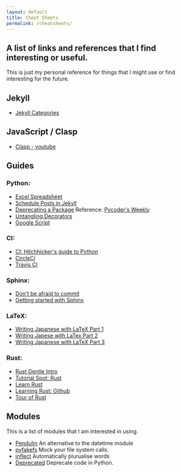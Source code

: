 ```yaml
---
layout: default
title: Cheat Sheets
permalink: /cheatsheets/
---
```


## A list of links and references that I find interesting or useful.
This is just my personal reference for things that I might use or find interesting
for the future.

## Jekyll
  - [Jekyll Categories](https://blog.webjeda.com/jekyll-categories/)

## JavaScript / Clasp
  - [Clasp - youtube](https://www.youtube.com/watch?v=V_7kvwcZf_c)

## Guides

### Python:
  - [Excel Spreadsheet](https://www.marsja.se/your-guide-to-reading-excel-xlsx-files-in-python/?amp)
  - [Schedule Posts in Jekyll](https://alxmjo.com/2017/05/30/how-to-schedule-posts-with-jekyll/)
  - [Deprecating a Package](https://www.dampfkraft.com/code/how-to-deprecate-a-pypi-package.html) Reference: [Pycoder's Weekly](https://pycoders.com/issues/421)
  - [Untangling Decorators](https://rednafi.github.io/digressions/python/2020/05/13/python-decorators.html)
  - [Google Script](https://medium.com/@jsarafajr/google-apps-script-without-pain-or-success-story-of-atlassian-cloud-for-gmail-6cd99ba40de0)

### CI:
  - [CI: Hitchhicker's guide to Python](https://docs.python-guide.org/scenarios/ci/)
  - [CircleCi](https://circleci.com/signup/)
  - [Travis CI](https://travis-ci.com)

### Sphinx:
  - [Don't be afraid to commit](https://dont-be-afraid-to-commit.readthedocs.io/en/latest/prerequisites.html)
  - [Getting started with Sphinx](https://docs.readthedocs.io/en/stable/intro/getting-started-with-sphinx.html)

### LaTeX:
  - [Writing Japanese with LaTeX Part 1](https://www.preining.info/blog/2014/12/writing-japanese-in-latex-part-1-introduction/)
  - [Writing Japese with LaTex Part 2](https://www.preining.info/blog/2014/12/writing-japanese-in-latex-part-2-characters-and-encodings/)
  - [Writing Japanese with LaTeX Part 3](https://www.preining.info/blog/2014/12/writing-japanese-in-latex-part-3-simple-documents/)

### Rust:
  - [Rust Gentle Intro](https://stevedonovan.github.io/rust-gentle-intro/readme.html)
  - [Tutorial Spot: Rust](https://www.tutorialspoint.com/rust/index.htm)
  - [Learn Rust](https://hackr.io/tutorials/learn-rust)
  - [Learning Rust: Github](https://learning-rust.github.io)
  - [Tour of Rust](https://tourofrust.com)

## Modules
This is a list of modules that I am interested in using.
  - [Pendulm](https://pendulum.eustace.io)
    An alternative to the datetime module
  - [pyfakefs](https://pypi.org/project/pyfakefs/)
    Mock your file system calls.
  - [inflect](https://pypi.org/project/inflect/)
    Automatically plurualise words
  - [Deprecated](https://pypi.org/project/Deprecated/)
    Deprecate code in Python.
